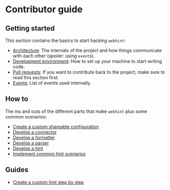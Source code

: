# Contributor guide

## Getting started

This section contains the basics to start hacking `webhint`:

* [Architecture](./getting-started/architecture.md): The internals of the
  project and how things communicate with each other (spoiler: using `event`s).
* [Development environment](./getting-started/development-environment.md): How
  to set up your machine to start writing code.
* [Pull requests](./getting-started/pull-requests.md): If you want to
  contribute back to the project, make sure to read this section first.
* [Events](./getting-started/events.md): List of events used internally.

## How to

The ins and outs of the different parts that make `webhint` plus some common scenarios:

* [Create a custom shareable configuration](./how-to/configuration.md)
* [Develop a connector](./how-to/connector.md)
* [Develop a formatter](./how-to/formatter.md)
* [Develop a parser](./how-to/parser.md)
* [Develop a hint](./how-to/hint.md)
* [Implement common hint scenarios](./how-to/common-hint-scenarios.md)
<!-- TODO * [Build the docs locally]() -->

## Guides

* [Create a custom hint step by step](./guides/create-custom-hint.md)

